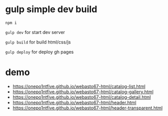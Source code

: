 # gulp simple dev build

`npm i`

`gulp dev` for start dev server

`gulp build` for build html/css/js

`gulp deploy` for deploy gh pages


# demo

- https://onepo1ntfive.github.io/webasto67-html/catalog-list.html
- https://onepo1ntfive.github.io/webasto67-html/catalog-gallery.html
- https://onepo1ntfive.github.io/webasto67-html/catalog-detail.html
- https://onepo1ntfive.github.io/webasto67-html/header.html
- https://onepo1ntfive.github.io/webasto67-html/header-transparent.html